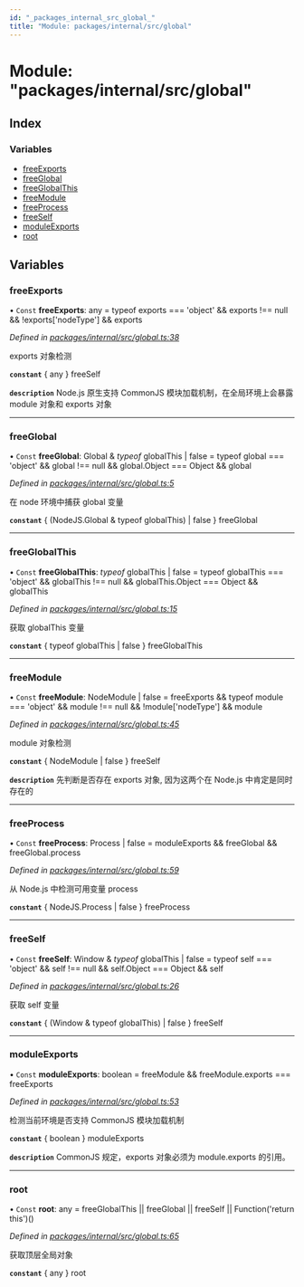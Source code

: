 ```yaml
---
id: "_packages_internal_src_global_"
title: "Module: packages/internal/src/global"
---
```


# Module: "packages/internal/src/global"

## Index

### Variables

* [freeExports](_packages_internal_src_global_.md#freeexports)
* [freeGlobal](_packages_internal_src_global_.md#freeglobal)
* [freeGlobalThis](_packages_internal_src_global_.md#freeglobalthis)
* [freeModule](_packages_internal_src_global_.md#freemodule)
* [freeProcess](_packages_internal_src_global_.md#freeprocess)
* [freeSelf](_packages_internal_src_global_.md#freeself)
* [moduleExports](_packages_internal_src_global_.md#moduleexports)
* [root](_packages_internal_src_global_.md#root)

## Variables

### freeExports

• `Const` **freeExports**: any = typeof exports === 'object' && exports !== null && !exports['nodeType'] && exports

*Defined in [packages/internal/src/global.ts:38](https://github.com/extend-js/extend/blob/77925b5/packages/internal/src/global.ts#L38)*

exports 对象检测

**`constant`** { any } freeSelf

**`description`** Node.js 原生支持 CommonJS 模块加载机制，在全局环境上会暴露 module 对象和 exports 对象

___

### freeGlobal

• `Const` **freeGlobal**: Global & *typeof* globalThis \| false = typeof global === 'object' && global !== null && global.Object === Object && global

*Defined in [packages/internal/src/global.ts:5](https://github.com/extend-js/extend/blob/77925b5/packages/internal/src/global.ts#L5)*

在 node 环境中捕获 global 变量

**`constant`** { (NodeJS.Global & typeof globalThis) | false } freeGlobal

___

### freeGlobalThis

• `Const` **freeGlobalThis**: *typeof* globalThis \| false = typeof globalThis === 'object' && globalThis !== null && globalThis.Object === Object && globalThis

*Defined in [packages/internal/src/global.ts:15](https://github.com/extend-js/extend/blob/77925b5/packages/internal/src/global.ts#L15)*

获取 globalThis 变量

**`constant`** { typeof globalThis | false } freeGlobalThis

___

### freeModule

• `Const` **freeModule**: NodeModule \| false = freeExports && typeof module === 'object' && module !== null && !module['nodeType'] && module

*Defined in [packages/internal/src/global.ts:45](https://github.com/extend-js/extend/blob/77925b5/packages/internal/src/global.ts#L45)*

module 对象检测

**`constant`** { NodeModule | false } freeSelf

**`description`** 先判断是否存在 exports 对象, 因为这两个在 Node.js 中肯定是同时存在的

___

### freeProcess

• `Const` **freeProcess**: Process \| false = moduleExports && freeGlobal && freeGlobal.process

*Defined in [packages/internal/src/global.ts:59](https://github.com/extend-js/extend/blob/77925b5/packages/internal/src/global.ts#L59)*

从 Node.js 中检测可用变量 process

**`constant`** { NodeJS.Process | false } freeProcess

___

### freeSelf

• `Const` **freeSelf**: Window & *typeof* globalThis \| false = typeof self === 'object' && self !== null && self.Object === Object && self

*Defined in [packages/internal/src/global.ts:26](https://github.com/extend-js/extend/blob/77925b5/packages/internal/src/global.ts#L26)*

获取 self 变量

**`constant`** { (Window & typeof globalThis) | false } freeSelf

___

### moduleExports

• `Const` **moduleExports**: boolean = freeModule && freeModule.exports === freeExports

*Defined in [packages/internal/src/global.ts:53](https://github.com/extend-js/extend/blob/77925b5/packages/internal/src/global.ts#L53)*

检测当前环境是否支持 CommonJS 模块加载机制

**`constant`** { boolean } moduleExports

**`description`** CommonJS 规定，exports 对象必须为 module.exports 的引用。

___

### root

• `Const` **root**: any = freeGlobalThis \|\| freeGlobal \|\| freeSelf \|\| Function('return this')()

*Defined in [packages/internal/src/global.ts:65](https://github.com/extend-js/extend/blob/77925b5/packages/internal/src/global.ts#L65)*

获取顶层全局对象

**`constant`** { any } root
